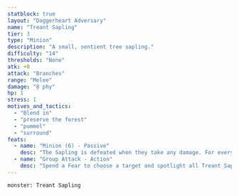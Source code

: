 ```yaml
---
statblock: true
layout: "Daggerheart Adversary"
name: "Treant Sapling"
tier: 3
type: "Minion"
description: "A small, sentient tree sapling."
difficulty: "14"
thresholds: "None"
atk: +0
attack: "Branches"
range: "Melee"
damage: "8 phy"
hp: 1
stress: 1
motives_and_tactics:
  - "Blend in"
  - "preserve the forest"
  - "pummel"
  - "surround"
feats:
  - name: "Minion (6) - Passive"
    desc: "The Sapling is defeated when they take any damage. For every 6 damage a PC deals to the Sapling, defeat an additional Minion within range the attack would succeed against."
  - name: "Group Attack - Action"
    desc: "Spend a Fear to choose a target and spotlight all Treant Saplings within Close range of them. Those Minions move into Melee range of the target and make one shared attack roll. On a success, they deal 8 physical damage each. Combine this damage."
---
```


```statblock
monster: Treant Sapling
```